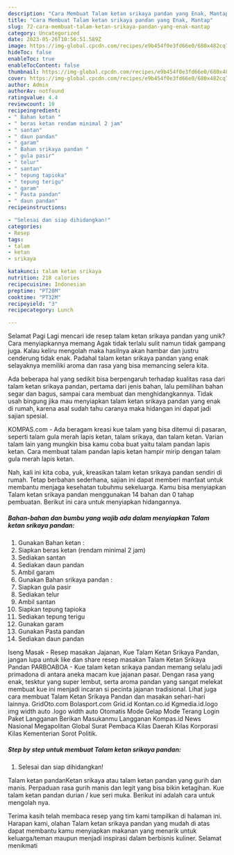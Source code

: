 ```yaml
---
description: "Cara Membuat Talam ketan srikaya pandan yang Enak, Mantap"
title: "Cara Membuat Talam ketan srikaya pandan yang Enak, Mantap"
slug: 72-cara-membuat-talam-ketan-srikaya-pandan-yang-enak-mantap
category: Uncategorized
date: 2023-05-26T10:56:51.589Z
image: https://img-global.cpcdn.com/recipes/e9b454f0e3fd66e0/680x482cq70/talam-ketan-srikaya-pandan-foto-resep-utama.jpg
hideToc: false
enableToc: true
enableTocContent: false
thumbnail: https://img-global.cpcdn.com/recipes/e9b454f0e3fd66e0/680x482cq70/talam-ketan-srikaya-pandan-foto-resep-utama.jpg
cover: https://img-global.cpcdn.com/recipes/e9b454f0e3fd66e0/680x482cq70/talam-ketan-srikaya-pandan-foto-resep-utama.jpg
author: Admin
authorAv: notfound
ratingvalue: 4.4
reviewcount: 10
recipeingredient:
- " Bahan ketan "
- " beras ketan rendam minimal 2 jam"
- " santan"
- " daun pandan"
- " garam"
- " Bahan srikaya pandan "
- " gula pasir"
- " telur"
- " santan"
- " tepung tapioka"
- " tepung terigu"
- " garam"
- " Pasta pandan"
- " daun pandan"
recipeinstructions:

- "Selesai dan siap dihidangkan!"
categories:
- Resep
tags:
- talam
- ketan
- srikaya

katakunci: talam ketan srikaya 
nutrition: 218 calories
recipecuisine: Indonesian
preptime: "PT20M"
cooktime: "PT32M"
recipeyield: "3"
recipecategory: Lunch

---
```



Selamat Pagi Lagi mencari ide resep talam ketan srikaya pandan yang unik? Cara menyiapkannya memang Agak tidak terlalu sulit namun tidak gampang juga. Kalau keliru mengolah maka hasilnya akan hambar dan justru cenderung tidak enak. Padahal talam ketan srikaya pandan yang enak selayaknya memiliki aroma dan rasa yang bisa memancing selera kita.


Ada beberapa hal yang sedikit bisa berpengaruh terhadap kualitas rasa dari talam ketan srikaya pandan, pertama dari jenis bahan, lalu pemilihan bahan segar dan bagus, sampai cara membuat dan menghidangkannya. Tidak usah bingung jika mau menyiapkan talam ketan srikaya pandan yang enak di rumah, karena asal sudah tahu caranya maka hidangan ini dapat jadi sajian spesial.

KOMPAS.com - Ada beragam kreasi kue talam yang bisa ditemui di pasaran, seperti talam gula merah lapis ketan, talam srikaya, dan talam ketan. Varian talam lain yang mungkin bisa kamu coba buat yaitu talam pandan lapis ketan. Cara membuat talam pandan lapis ketan hampir mirip dengan talam gula merah lapis ketan.


Nah, kali ini kita coba, yuk, kreasikan talam ketan srikaya pandan sendiri di rumah. Tetap berbahan sederhana, sajian ini dapat memberi manfaat untuk membantu menjaga kesehatan tubuhmu sekeluarga. Kamu bisa menyiapkan Talam ketan srikaya pandan menggunakan 14 bahan dan 0 tahap pembuatan. Berikut ini cara untuk menyiapkan hidangannya.

<!--inarticleads1-->

##### Bahan-bahan dan bumbu yang wajib ada dalam menyiapkan Talam ketan srikaya pandan:

1. Gunakan  Bahan ketan :
1. Siapkan  beras ketan (rendam minimal 2 jam)
1. Sediakan  santan
1. Sediakan  daun pandan
1. Ambil  garam
1. Gunakan  Bahan srikaya pandan :
1. Siapkan  gula pasir
1. Sediakan  telur
1. Ambil  santan
1. Siapkan  tepung tapioka
1. Sediakan  tepung terigu
1. Gunakan  garam
1. Gunakan  Pasta pandan
1. Sediakan  daun pandan


Iseng Masak - Resep masakan Jajanan, Kue Talam Ketan Srikaya Pandan, jangan lupa untuk like dan share resep masakan Talam Ketan Srikaya Pandan PARBOABOA - Kue talam ketan srikaya pandan memang selalu jadi primadona di antara aneka macam kue jajanan pasar. Dengan rasa yang enak, tesktur yang super lembut, serta aroma pandan yang sangat melekat membuat kue ini menjadi incaran si pecinta jajanan tradisional. Lihat juga cara membuat Talam Ketan Srikaya Pandan dan masakan sehari-hari lainnya. GridOto.com Bolasport.com Grid.id Kontan.co.id Kgmedia.id.logo img width auto .logo width auto Otomatis Mode Gelap Mode Terang Login Paket Langganan Berikan Masukanmu Langganan Kompas.id News Nasional Megapolitan Global Surat Pembaca Kilas Daerah Kilas Korporasi Kilas Kementerian Sorot Politik. 

<!--inarticleads2-->

##### Step by step untuk membuat Talam ketan srikaya pandan:


1. Selesai dan siap dihidangkan!

Talam ketan pandanKetan srikaya atau talam ketan pandan yang gurih dan manis. Perpaduan rasa gurih manis dan legit yang bisa bikin ketagihan. Kue talam ketan pandan durian / kue seri muka. Berikut ini adalah cara untuk mengolah nya. 

Terima kasih telah membaca resep yang tim kami tampilkan di halaman ini. Harapan kami, olahan Talam ketan srikaya pandan yang mudah di atas dapat membantu kamu menyiapkan makanan yang menarik untuk keluarga/teman maupun menjadi inspirasi dalam berbisnis kuliner. Selamat menikmati

